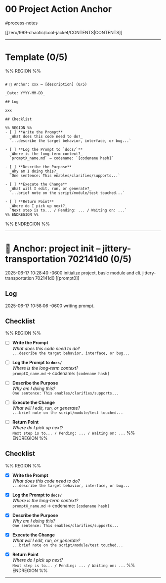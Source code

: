 # 00 Project Action Anchor



#process-notes

[[zero/999-chaotic/cool-jacket/CONTENTS|CONTENTS]]

***


# Template (0/5)

%% REGION %% 
```copyme

# 🧠 Anchor: xxx – [description] (0/5)

_Date: YYYY-MM-DD_

## Log 

xxx 

## Checklist

%% REGION %% 
- [ ] **Write the Prompt**  
  _What does this code need to do?_  
  `...describe the target behavior, interface, or bug...`

- [ ] **Log the Prompt to `docs/`**  
  _Where is the long-term context?_  
  `promptX_name.md` → codename: `[codename hash]`

- [ ] **Describe the Purpose**  
  _Why am I doing this?_  
  `One sentence: This enables/clarifies/supports...`

- [ ] **Execute the Change**  
  _What will I edit, run, or generate?_  
  `...brief note on the script/module/test touched...`

- [ ] **Return Point**  
  _Where do I pick up next?_  
  `Next step is to... / Pending: ... / Waiting on: ...`
%% ENDREGION %%

```
%% ENDREGION %%



***


# 🧠 Anchor: project init – jittery-transportation 702141d0 (0/5)

2025-06-17 10:28:40 -0600
initialize project, basic module and cli. 
jittery-transportation 702141d0
[[prompt0]]

## Log 

2025-06-17 10:58:06 -0600
writing prompt. 

## Checklist

%% REGION %% 
- [ ] **Write the Prompt**  
  _What does this code need to do?_  
  `...describe the target behavior, interface, or bug...`

- [ ] **Log the Prompt to `docs/`**  
  _Where is the long-term context?_  
  `promptX_name.md` → codename: `[codename hash]`

- [ ] **Describe the Purpose**  
  _Why am I doing this?_  
  `One sentence: This enables/clarifies/supports...`

- [ ] **Execute the Change**  
  _What will I edit, run, or generate?_  
  `...brief note on the script/module/test touched...`

- [ ] **Return Point**  
  _Where do I pick up next?_  
  `Next step is to... / Pending: ... / Waiting on: ...`
%% ENDREGION %%




## Checklist

%% REGION %% 
- [x] **Write the Prompt**  
  _What does this code need to do?_  
  `...describe the target behavior, interface, or bug...`

- [x] **Log the Prompt to `docs/`**  
  _Where is the long-term context?_  
  `promptX_name.md` → codename: `[codename hash]`

- [x] **Describe the Purpose**  
  _Why am I doing this?_  
  `One sentence: This enables/clarifies/supports...`

- [x] **Execute the Change**  
  _What will I edit, run, or generate?_  
  `...brief note on the script/module/test touched...`

- [x] **Return Point**  
  _Where do I pick up next?_  
  `Next step is to... / Pending: ... / Waiting on: ...`
%% ENDREGION %%



***
